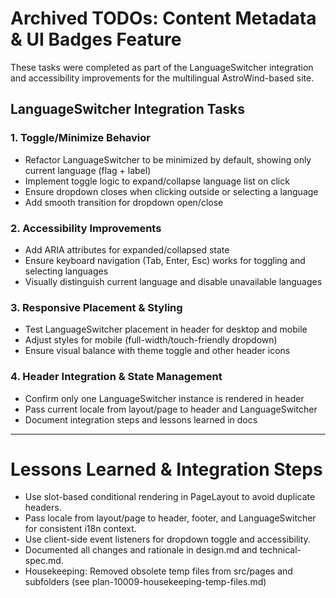 # Archived TODOs: Content Metadata & UI Badges Feature

These tasks were completed as part of the LanguageSwitcher integration and accessibility improvements for the multilingual AstroWind-based site.

## LanguageSwitcher Integration Tasks

### 1. Toggle/Minimize Behavior
- Refactor LanguageSwitcher to be minimized by default, showing only current language (flag + label)
- Implement toggle logic to expand/collapse language list on click
- Ensure dropdown closes when clicking outside or selecting a language
- Add smooth transition for dropdown open/close

### 2. Accessibility Improvements
- Add ARIA attributes for expanded/collapsed state
- Ensure keyboard navigation (Tab, Enter, Esc) works for toggling and selecting languages
- Visually distinguish current language and disable unavailable languages

### 3. Responsive Placement & Styling
- Test LanguageSwitcher placement in header for desktop and mobile
- Adjust styles for mobile (full-width/touch-friendly dropdown)
- Ensure visual balance with theme toggle and other header icons

### 4. Header Integration & State Management
- Confirm only one LanguageSwitcher instance is rendered in header
- Pass current locale from layout/page to header and LanguageSwitcher
- Document integration steps and lessons learned in docs

---
# Lessons Learned & Integration Steps
- Use slot-based conditional rendering in PageLayout to avoid duplicate headers.
- Pass locale from layout/page to header, footer, and LanguageSwitcher for consistent i18n context.
- Use client-side event listeners for dropdown toggle and accessibility.
- Documented all changes and rationale in design.md and technical-spec.md.
- Housekeeping: Removed obsolete temp files from src/pages and subfolders (see plan-10009-housekeeping-temp-files.md)
